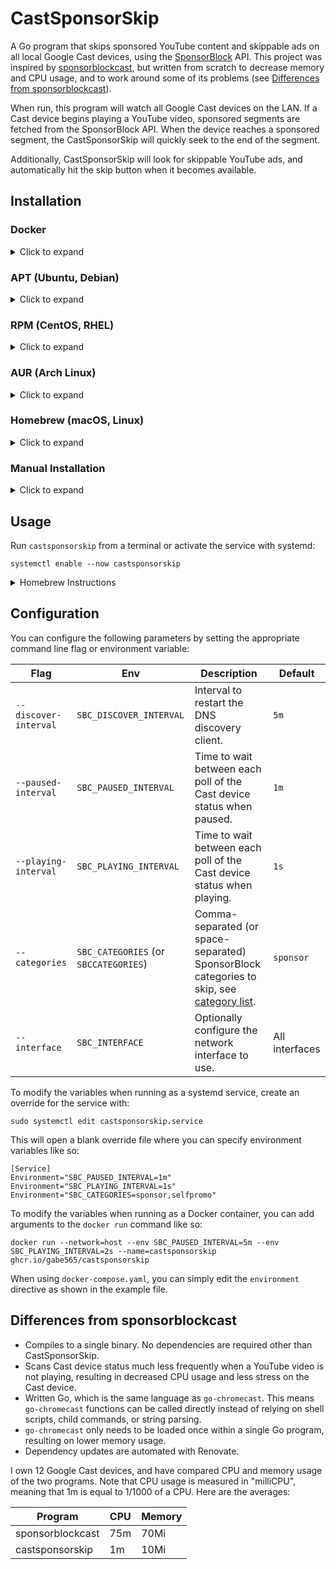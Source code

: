 # CastSponsorSkip

A Go program that skips sponsored YouTube content and skippable ads on all local Google Cast devices, using the [SponsorBlock](https://github.com/ajayyy/SponsorBlock) API. This project was inspired by [sponsorblockcast](https://github.com/nichobi/sponsorblockcast), but written from scratch to decrease memory and CPU usage, and to work around some of its problems (see [Differences from sponsorblockcast](#differences-from-sponsorblockcast)).

When run, this program will watch all Google Cast devices on the LAN. If a Cast device begins playing a YouTube video, sponsored segments are fetched from the SponsorBlock API. When the device reaches a sponsored segment, the CastSponsorSkip will quickly seek to the end of the segment.

Additionally, CastSponsorSkip will look for skippable YouTube ads, and automatically hit the skip button when it becomes available.

## Installation

### Docker

<details>
  <summary>Click to expand</summary>

  You can [install Docker](https://docs.docker.com/engine/install/) directly or use [Docker Compose](https://docs.docker.com/compose/install/) (Or use Podman, Portainer, etc). Please note you *MUST* use the `host` network as shown below for cli or in the example `docker-compose` file.

  #### Docker
  Run the below commands as root or a member of the `docker` group:
  ```shell
  docker run --network=host --name=castsponsorskip ghcr.io/gabe565/castsponsorskip
  ```

  #### Docker Compose
  First you will need a `docker-compose.yaml` file, such as the [one included in this repo](docker-compose.yaml). Run the below commands as root or a member of the `docker` group:
  ```shell
  docker compose up -d
  ```
</details>


### APT (Ubuntu, Debian)

<details>
  <summary>Click to expand</summary>

1. If you don't have it already, install the `ca-certificates` package
   ```shell
   sudo apt install ca-certificates
   ```

2. Add gabe565 apt repository
   ```
   echo 'deb [trusted=yes] https://apt.gabe565.com /' | sudo tee /etc/apt/sources.list.d/gabe565.list
   ```

3. Update apt repositories
   ```shell
   sudo apt update
   ```

4. Install CastSponsorSkip
   ```shell
   sudo apt install castsponsorskip
   ```
</details>

### RPM (CentOS, RHEL)

<details>
  <summary>Click to expand</summary>

1. If you don't have it already, install the `ca-certificates` package
   ```shell
   sudo yum install ca-certificates
   ```

2. Add gabe565 rpm repository to `/etc/yum.repos.d/gabe565.repo`
   ```ini
   [gabe565]
   name=gabe565
   baseurl=https://rpm.gabe565.com
   enabled=1
   gpgcheck=0
   ```

3. Install CastSponsorSkip
   ```shell
   sudo yum install castsponsorskip
   ```
</details>

### AUR (Arch Linux)

<details>
  <summary>Click to expand</summary>

Install [castsponsorskip-bin](https://aur.archlinux.org/packages/castsponsorskip-bin) with your [AUR helper](https://wiki.archlinux.org/index.php/AUR_helpers) of choice.
</details>

### Homebrew (macOS, Linux)

<details>
  <summary>Click to expand</summary>

Install CastSponsorSkip from [gabe565/homebrew-tap](https://github.com/gabe565/homebrew-tap):
```shell
brew install gabe565/tap/castsponsorskip
```
</details>

### Manual Installation

<details>
  <summary>Click to expand</summary>

Download and run the [latest release binary](https://github.com/gabe565/CastSponsorSkip/releases/latest) for your system and architecture.
</details>

## Usage
Run `castsponsorskip` from a terminal or activate the service with systemd:
```shell
systemctl enable --now castsponsorskip
````

<details>
  <summary>Homebrew Instructions</summary>

  Use [brew services](https://github.com/Homebrew/homebrew-services) to start CastSponsorSkip:
  ```shell
  brew services start castsponsorskip
  ```
</details>

## Configuration
You can configure the following parameters by setting the appropriate command line flag or environment variable:

| Flag                  | Env                                   | Description                                                                                                                                                        | Default        |
|-----------------------|---------------------------------------|--------------------------------------------------------------------------------------------------------------------------------------------------------------------|----------------|
| `--discover-interval` | `SBC_DISCOVER_INTERVAL`               | Interval to restart the DNS discovery client.                                                                                                                      | `5m`           |
| `--paused-interval`   | `SBC_PAUSED_INTERVAL`                 | Time to wait between each poll of the Cast device status when paused.                                                                                              | `1m`           |
| `--playing-interval`  | `SBC_PLAYING_INTERVAL`                | Time to wait between each poll of the Cast device status when playing.                                                                                             | `1s`           |
| `--categories`        | `SBC_CATEGORIES` (or `SBCCATEGORIES`) | Comma-separated (or space-separated) SponsorBlock categories to skip, see [category list](https://github.com/ajayyy/SponsorBlock/blob/master/config.json.example). | `sponsor`      |
| `--interface`         | `SBC_INTERFACE`                       | Optionally configure the network interface to use.                                                                                                                 | All interfaces |

To modify the variables when running as a systemd service, create an override for the service with:

```shell
sudo systemctl edit castsponsorskip.service
```

This will open a blank override file where you can specify environment variables like so:
```
[Service]
Environment="SBC_PAUSED_INTERVAL=1m"
Environment="SBC_PLAYING_INTERVAL=1s"
Environment="SBC_CATEGORIES=sponsor,selfpromo"
```

To modify the variables when running as a Docker container, you can add arguments to the `docker run` command like so:

```shell
docker run --network=host --env SBC_PAUSED_INTERVAL=5m --env SBC_PLAYING_INTERVAL=2s --name=castsponsorskip ghcr.io/gabe565/castsponsorskip
```

When using `docker-compose.yaml`, you can simply edit the `environment` directive as shown in the example file.

## Differences from sponsorblockcast
- Compiles to a single binary. No dependencies are required other than CastSponsorSkip.
- Scans Cast device status much less frequently when a YouTube video is not playing, resulting in decreased CPU usage and less stress on the Cast device.
- Written Go, which is the same language as `go-chromecast`. This means `go-chromecast` functions can be called directly instead of relying on shell scripts, child commands, or string parsing.
- `go-chromecast` only needs to be loaded once within a single Go program, resulting on lower memory usage.
- Dependency updates are automated with Renovate.

I own 12 Google Cast devices, and have compared CPU and memory usage of the two programs. Note that CPU usage is measured in "milliCPU", meaning that 1m is equal to 1/1000 of a CPU. Here are the averages:

| Program             | CPU | Memory |
|---------------------|-----|--------|
| sponsorblockcast    | 75m | 70Mi   |
| castsponsorskip | 1m  | 10Mi   |
